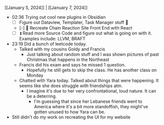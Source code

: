 [[January 5, 2024]] | [[January 7, 2024]]

- 02:36 Trying out cool new plugins in Obsidian
	- [ ] Figure out Dataview, Templater, Task Manager stuff 🔽
	- [-] 🔼 Recreate Chain Reaction Site Front End with React
	- [ ] ⏫ Read more Source Code and figure out what is going on with it. Examples include: LLVM, BRAFT
- 23:19 Did a bunch of leetcode today. 
	- Talked with my cousins Goldy and Francis
		- Just talking about random stuff and I was shown pictures of past Christmas that happens in the Northeast
	- Francis did his exam and says he missed 1 question.
		- Hopefully he still gets to skip the class. He has another class on Monday
	- Chatted with Yara today. Talked about things that were happening. It seems like she does struggle with friendships atm.
		- I imagine it's due to her very confrontational, loud nature. It can be a deterring.
			- I'm guessing that since her Lebanese friends went to America where it's a bit more standoffish, they might've gotten unused to how Yara can be.
- Still didn't do my work on recreating the UI for my website